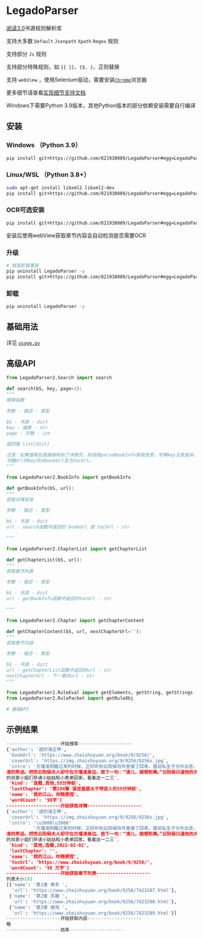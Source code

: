 # LegadoParser

[阅读3.0](https://github.com/gedoor/legado)书源规则解析库

支持大多数 `Default` `Jsonpath` `Xpath` `Regex` 规则

支持部分 `Js` 规则

支持部分特殊规则，如 `{{ }}`、`{$. }`、正则替换

支持 `webView` ，使用Selenium驱动，需要安装[`Chrome`](https://www.google.cn/chrome/)浏览器

更多细节请查看[实现细节支持文档](https://github.com/821938089/LegadoParser/blob/main/ruleDoc.md)

Windows下需要Python 3.9版本，其他Python版本的部分依赖安装需要自行编译

## 安装

### Windows （Python 3.9）

```bash
pip install git+https://github.com/821938089/LegadoParser#egg=LegadoParser
```

### Linux/WSL （Python 3.8+）

```bash
sudo apt-get install libxml2 libxml2-dev
pip install git+https://github.com/821938089/LegadoParser#egg=LegadoParser
```

### OCR可选安装

```bash
pip install git+https://github.com/821938089/LegadoParser#egg=LegadoParser[ocr]
```

安装后使用webView获取章节内容会自动检测是否需要OCR

### 升级

```bash
# 就是卸载重装
pip uninstall LegadoParser -y
pip install git+https://github.com/821938089/LegadoParser#egg=LegadoParser
```

### 卸载

```bash
pip uninstall LegadoParser -y
```

## 基础用法

详见 [`usage.py`](https://github.com/821938089/LegadoParser/blob/main/usage.py)

## 高级API

```python
from LegadoParser2.Search import search

def search(bS, key, page=1):
"""
搜索函数

参数 - 描述 - 类型

bS - 书源 - dict
key - 搜索 - str
page - 页数 - int

返回值 list[dict]

注意：如果搜索后直接跳转到了详情页，将调用parseBookInfo获取信息，字典key注意差异。
书籍Url的key将从bookUrl变为tocUrl。
"""
```

```python
from LegadoParser2.BookInfo import getBookInfo

def getBookInfo(bS, url):
"""
获取详情信息

参数 - 描述 - 类型

bS - 书源 - dict
url - search函数中返回的 bookUrl 或 tocUrl - str

"""
```

```python
from LegadoParser2.ChapterList import getChapterList

def getChapterList(bS, url):
"""
获取章节列表

参数 - 描述 - 类型

bS - 书源 - dict
url - getBookInfo函数中返回的tocUrl - str

"""
```

```python
from LegadoParser2.Chapter import getChapterContent

def getChapterContent(bS, url, nextChapterUrl=''):
"""
获取章节内容

参数 - 描述 - 类型

bS - 书源 - dict
url - getChapterList函数中返回的url - str
nextChapterUrl - 下一章的url - str
"""
```

```python
from LegadoParser2.RuleEval import getElements, getString, getStrings
from LegadoParser2.RulePacket import getRuleObj

# 基础API
```

## 示例结果

```python
--------------------开始搜索--------------------
{'author': '遥的海王琴',
 'bookUrl': 'https://www.zhaishuyuan.org/book/9/9256/',
 'coverUrl': 'https://img.zhaishuyuan.org/9/9256/9256s.jpg',
 'intro': '方瑾凌刚醒过来的时候，正好听到云阳侯将外室接了回来，据说私生子分外出息，欢欢喜喜地准备认祖归宗。府里上下都觉得云阳侯要舍弃活不长久的嫡子，培养庶子，等着看云阳侯夫人和方瑾
凌的笑话。然而云阳侯夫人却守在方瑾凌身边，放下一句：“凌儿，娘想和离。”云阳侯只道他的夫人只是一句狠话，温柔贤惠的性子哪儿敢真走。可没想到，春节未过，西陵侯府来人敲开了大门，一字排开 
的尚家小姐们恭请小姑姑和小表弟回家。看着这一二三',
 'kind': '连载,其他,55分钟前',
 'lastChapter': '第194章 谋逆蛊惑太子悖逆人伦55分钟前',
 'name': '我的江山，你随便捏',
 'wordCount': '98字'}
--------------------开始获取详情--------------------
{'author': '遥的海王琴',
 'coverUrl': 'https://img.zhaishuyuan.org/9/9256/9256s.jpg',
 'intro': '\u3000\u3000'
          '方瑾凌刚醒过来的时候，正好听到云阳侯将外室接了回来，据说私生子分外出息，欢欢喜喜地准备认祖归宗。府里上下都觉得云阳侯要舍弃活不长久的嫡子，培养庶子，等着看云阳侯夫人和方瑾
凌的笑话。然而云阳侯夫人却守在方瑾凌身边，放下一句：“凌儿，娘想和离。”云阳侯只道他的夫人只是一句狠话，温柔贤惠的性子哪儿敢真走。可没想到，春节未过，西陵侯府来人敲开了大门，一字排开 
的尚家小姐们恭请小姑姑和小表弟回家。看着这一二三',
 'kind': '其他,连载,2022-02-02',
 'lastChapter': '',
 'name': '我的江山，你随便捏',
 'tocUrl': 'https://www.zhaishuyuan.org/book/9/9256/',
 'wordCount': '98 万字'}
--------------------开始获取章节列表--------------------
列表大小193
[{'name': '第1章 寒冬 ',
  'url': 'https://www.zhaishuyuan.org/book/9256/7423287.html'},
 {'name': '第2章 苏醒 ',
  'url': 'https://www.zhaishuyuan.org/book/9256/7423288.html'},
 {'name': '第3章 做戏 ',
  'url': 'https://www.zhaishuyuan.org/book/9256/7423289.html'}]
--------------------开始获取内容--------------------
略
--------------------结束--------------------
```
